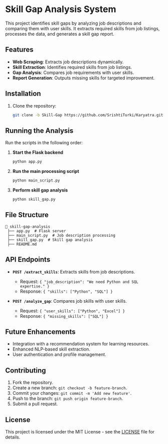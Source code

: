 # Skill Gap Analysis System

This project identifies skill gaps by analyzing job descriptions and comparing them with user skills. It extracts required skills from job listings, processes the data, and generates a skill gap report.

## Features

- **Web Scraping**: Extracts job descriptions dynamically.
- **Skill Extraction**: Identifies required skills from job listings.
- **Gap Analysis**: Compares job requirements with user skills.
- **Report Generation**: Outputs missing skills for targeted improvement.

## Installation

1. Clone the repository:
   ```sh
   git clone -b Skill-Gap https://github.com/SrishtiTurki/Karyatra.git
   ```

## Running the Analysis

Run the scripts in the following order:

1. **Start the Flask backend**
   ```sh
   python app.py
   ```
2. **Run the main processing script**
   ```sh
   python main_script.py
   ```
3. **Perform skill gap analysis**
   ```sh
   python skill_gap.py
   ```

## File Structure

```
📂 skill-gap-analysis
 ├── app.py  # Flask server
 ├── main_script.py  # Job description processing
 ├── skill_gap.py  # Skill gap analysis
 ├── README.md
```

## API Endpoints

- **`POST /extract_skills`**: Extracts skills from job descriptions.
  - Request: `{ "job_description": "We need Python and SQL expertise." }`
  - Response: `{ "skills": ["Python", "SQL"] }`

- **`POST /analyze_gap`**: Compares job skills with user skills.
  - Request: `{ "user_skills": ["Python", "Excel"] }`
  - Response: `{ "missing_skills": ["SQL"] }`

## Future Enhancements

- Integration with a recommendation system for learning resources.
- Enhanced NLP-based skill extraction.
- User authentication and profile management.

## Contributing

1. Fork the repository.
2. Create a new branch: `git checkout -b feature-branch`.
3. Commit your changes: `git commit -m 'Add new feature'`.
4. Push to the branch: `git push origin feature-branch`.
5. Submit a pull request.

## License

This project is licensed under the MIT License - see the [LICENSE](LICENSE) file for details.



